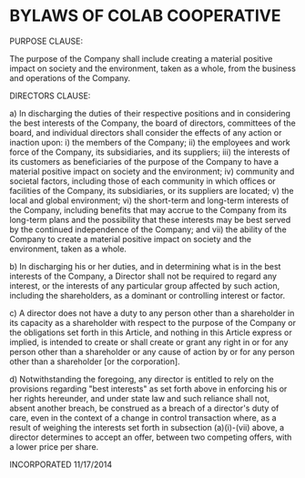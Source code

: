 # BYLAWS OF COLAB COOPERATIVE

PURPOSE CLAUSE:

The purpose of the Company shall include creating a material positive impact on society and the environment, taken as a whole, from the business and operations of the Company.

DIRECTORS CLAUSE:

a) In discharging the duties of their respective positions and in considering the best interests of the Company, the board of directors, committees of the board, and individual directors shall consider the effects of any action or inaction upon:
    i) the members of the Company;
    ii) the employees and work force of the Company, its subsidiaries, and its suppliers;
    iii) the interests of its customers as beneficiaries of the purpose of the Company to have a material positive impact on society and the environment;
    iv) community and societal factors, including those of each community in which offices or facilities of the Company, its subsidiaries, or its suppliers are located;
    v) the local and global environment;
    vi) the short-term and long-term interests of the Company, including benefits that may accrue to the Company from its long-term plans and the possibility that these interests may be best served by the continued independence of the Company; and
    vii) the ability of the Company to create a material positive impact on society and the environment, taken as a whole.

b) In discharging his or her duties, and in determining what is in the best interests of the Company, a Director shall not be required to regard any interest, or the interests of any particular group affected by such action, including the shareholders, as a dominant or controlling interest or factor.

c) A director does not have a duty to any person other than a shareholder in its capacity as a shareholder with respect to the purpose of the Company or the obligations set forth in this Article, and nothing in this Article express or implied, is intended to create or shall create or grant any right in or for any person other than a shareholder or any cause of action by or for any person other than a shareholder [or the corporation].

d) Notwithstanding the foregoing, any director is entitled to rely on the provisions regarding "best interests" as set forth above in enforcing his or her rights hereunder, and under state law and such reliance shall not, absent another breach, be construed as a breach of a director's duty of care, even in the context of a change in control transaction where, as a result of weighing the interests set forth in subsection (a)(i)-(vii) above, a director determines to accept an offer, between two competing offers, with a lower price per share.

INCORPORATED 11/17/2014
